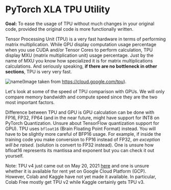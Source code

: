 # PyTorch XLA TPU Utility

**Goal:** To ease the usage of TPU without much changes in your original code, provided the original code is more functionally written. 

Tensor Processing Unit (TPU) is a very fast hardware in terms of performing matrix multiplication. While GPU display computation usage percentage when you use CUDA and/or Tensor Cores to perform calculation, TPU display MXU (matrix multiplication unit) usage percentage. Just by the name of MXU you know how specialized it is for matrix multiplications calculations. And seriously speaking, **if there are no bottleneck in other sections**, TPU is very very fast. 

![name](https://lh3.googleusercontent.com/jFe33X6CNK3_tbiLACnV71HyO3mpntQ6nd6-it-whvptN_u1qmyF4M2N5kr-t0NctnTbqGo7xnd2=e14-rw-lo-sc0xffffff-w1502)(Image taken from https://cloud.google.com/tpu). 

Let's look at some of the speed of TPU comparison with GPUs. We will only compare memory bandwidth and compute speed since they are the two most important factors. 

Difference between TPU and GPU is GPU calculation can be done with FP16, FP32, FP64 (and in the near future, might have support for INT8 on PyTorch Quantization. Unsure about TensorFlow quantization support for GPU). TPU uses `bfloat16` (Brain Floating Point Format) instead. You will have to be slightly more careful of BFP16 usage. For example, if inside the training code you make conversion to FP16 instead of FP32, *an exception will be raised*. (solution is convert to FP32 instead). One is unsure how bfloat16 represents its mantissa and exponent but you can check it out yourself. 

Note: TPU v4 just came out on May 20, 2021 [here](https://www.hpcwire.com/2021/05/20/google-launches-tpu-v4-ai-chips/) and one is unsure whether it is available for rent yet on Google Cloud Platform (GCP). However, Colab and Kaggle have not yet made it available. In particular, Colab Free mostly get TPU v2 while Kaggle certainly gets TPU v3. 
